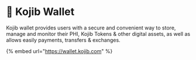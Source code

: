 # 🏦 Kojib Wallet

Kojib wallet provides users with a secure and convenient way to store, manage and monitor their PHI, Kojib Tokens & other digital assets, as well as allows easily payments, transfers & exchanges.

{% embed url="https://wallet.kojib.com" %}
